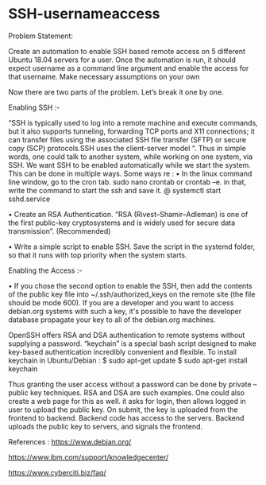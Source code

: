 # SSH-usernameaccess
Problem Statement: 

Create an automation to enable SSH based remote access on 5 different Ubuntu 18.04 servers for a user. Once the automation is run, it should expect username as a command line argument and enable the access for that username. Make necessary assumptions on your own



Now there are two parts of the problem. Let’s break it one by one.


Enabling SSH :-

“SSH is typically used to log into a remote machine and execute commands, but it also supports tunneling, forwarding TCP ports and X11 connections; it can transfer files using the associated SSH file transfer (SFTP) or secure copy (SCP) protocols.SSH uses the client-server model “. Thus in simple words, one could talk to another system, while working on one system, via SSH.
We want SSH to be enabled automatically while we start the system. This can be done in multiple ways. Some ways re :
•	In the linux command line window, go to the cron tab. 
              sudo nano crontab                or             crontab –e.
in that, write the command to start the ssh and save it.
              @ systemctl start sshd.service

•	Create an RSA Authentication. “RSA (Rivest–Shamir–Adleman) is one of the first public-key cryptosystems and is widely used for secure data transmission”. (Recommended) 

•	Write a simple script to enable SSH. Save the script in the systemd folder, so that it runs with top priority when the system starts.





Enabling the Access :-

•	If you chose the second option to enable the SSH, then add the contents of the public key file into ~/.ssh/authorized_keys on the remote site (the file should be mode 600). 
If you are a developer and you want to access debian.org systems with such a key, it's possible to have the developer database propagate your key to all of the debian.org machines.

OpenSSH offers RSA and DSA authentication to remote systems without supplying a password. “keychain” is a special bash script designed to make key-based authentication incredibly convenient and flexible.
To install keychain in Ubuntu/Debian : 
              $ sudo apt-get update
              $ sudo apt-get install keychain

Thus granting the user access without a password can be done by private – public key techniques. RSA and DSA are such examples. One could also create a web page for this as well. it asks for login, then allows logged in user to upload the  public key. On submit, the key is uploaded from the frontend to backend. Backend code has access to the servers. Backend uploads the public key to servers, and signals the frontend. 		






References :
https://www.debian.org/

https://www.ibm.com/support/knowledgecenter/

https://www.cyberciti.biz/faq/

